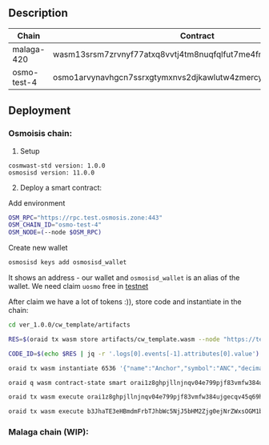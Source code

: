 ## Description

| Chain       | Contract                                                        |
| ----------- | --------------------------------------------------------------- |
| malaga-420  | wasm13srsm7zrvnyf77atxq8vvtj4tm8nuqfqlfut7me4fml00zxjqd3qmz3dnt |
| osmo-test-4 | osmo1arvynavhgcn7ssrxgtymxnvs2djkawlutw4zmercyhjw8jdd40wq76hl7n |

## Deployment

### Osmoisis chain:

1. Setup

```
cosmwast-std version: 1.0.0
osmosisd version: 11.0.0
```

2. Deploy a smart contract:

Add environment

```sh
OSM_RPC="https://rpc.test.osmosis.zone:443"
OSM_CHAIN_ID="osmo-test-4"
OSM_NODE=(--node $OSM_RPC)
```

Create new wallet

```sh
osmosisd keys add osmosisd_wallet
```

It shows an address - our wallet and `osmosisd_wallet` is an alias of the wallet.
We need claim `uosmo` free in [testnet](https://faucet.osmosis.zone/#/)

After claim we have a lot of tokens :)), store code and instantiate in the chain:

```sh
cd ver_1.0.0/cw_template/artifacts

RES=$(oraid tx wasm store artifacts/cw_template.wasm --node "https://testnet-rpc.orai.io:443" --chain-id "Oraichain-testnet" --from yodan-wallet --gas-prices 0.1orai --gas auto --gas-adjustment 1.3 -y --output json -b block)

CODE_ID=$(echo $RES | jq -r '.logs[0].events[-1].attributes[0].value')

oraid tx wasm instantiate 6536 '{"name":"Anchor","symbol":"ANC","decimals":6,"initial_balances":[{"address":"orai1z8ghpjllnjnqv04e799pjf83vmfw384ujgecqv45q69hxr9va8jsun5g27","amount":"6000000"}]}' --node "https://testnet-rpc.orai.io:443" --chain-id Oraichain-testnet --from yodan-wallet --label "cw_counter" --gas-prices 0.025orai --gas auto --gas-adjustment 1.3 -b block -y --no-admin

oraid q wasm contract-state smart orai1z8ghpjllnjnqv04e799pjf83vmfw384ujgecqv45q69hxr9va8jsun5g27 '{ "counter": {} }' --node "https://testnet-rpc.orai.io:443" --chain-id Oraichain-testnet // get

oraid tx wasm execute orai1z8ghpjllnjnqv04e799pjf83vmfw384ujgecqv45q69hxr9va8jsun5g27 '{ "update": {} }' --node "https://testnet-rpc.orai.io:443" --chain-id Oraichain-testnet --from yodan-wallet --gas-prices 0.025orai --gas auto --gas-adjustment 1.3 -b block -y // update

oraid tx wasm execute b3JhaTE3eHBmdmFrbTJhbWc5NjJ5bHM2Zjg0ejNrZWxsOGM1bHIyNHIydw== '{"mint":{"recipient":"'"orai1z8ghpjllnjnqv04e799pjf83vmfw384ujgecqv45q69hxr9va8jsun5g27"'","amount":"100"}}' --node "https://testnet-rpc.orai.io:443" --chain-id Oraichain-testnet --from yodan-wallet --broadcast-mode=block --gas=1000000 --fees=100000usei -y


```

### Malaga chain (WIP):
